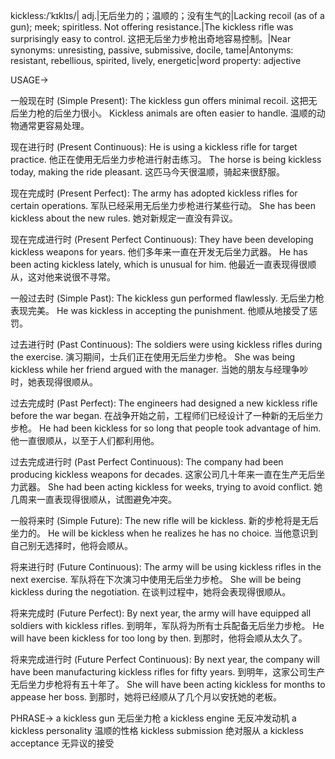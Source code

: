 kickless:/ˈkɪklɪs/| adj.|无后坐力的；温顺的；没有生气的|Lacking recoil (as of a gun); meek; spiritless.  Not offering resistance.|The kickless rifle was surprisingly easy to control. 这把无后坐力步枪出奇地容易控制。|Near synonyms: unresisting, passive, submissive, docile, tame|Antonyms: resistant, rebellious, spirited, lively, energetic|word property: adjective

USAGE->

一般现在时 (Simple Present):
The kickless gun offers minimal recoil.  这把无后坐力枪的后坐力很小。
Kickless animals are often easier to handle. 温顺的动物通常更容易处理。

现在进行时 (Present Continuous):
He is using a kickless rifle for target practice. 他正在使用无后坐力步枪进行射击练习。
The horse is being kickless today, making the ride pleasant. 这匹马今天很温顺，骑起来很舒服。

现在完成时 (Present Perfect):
The army has adopted kickless rifles for certain operations. 军队已经采用无后坐力步枪进行某些行动。
She has been kickless about the new rules. 她对新规定一直没有异议。

现在完成进行时 (Present Perfect Continuous):
They have been developing kickless weapons for years. 他们多年来一直在开发无后坐力武器。
He has been acting kickless lately, which is unusual for him. 他最近一直表现得很顺从，这对他来说很不寻常。

一般过去时 (Simple Past):
The kickless gun performed flawlessly. 无后坐力枪表现完美。
He was kickless in accepting the punishment. 他顺从地接受了惩罚。

过去进行时 (Past Continuous):
The soldiers were using kickless rifles during the exercise. 演习期间，士兵们正在使用无后坐力步枪。
She was being kickless while her friend argued with the manager. 当她的朋友与经理争吵时，她表现得很顺从。

过去完成时 (Past Perfect):
The engineers had designed a new kickless rifle before the war began. 在战争开始之前，工程师们已经设计了一种新的无后坐力步枪。
He had been kickless for so long that people took advantage of him. 他一直很顺从，以至于人们都利用他。

过去完成进行时 (Past Perfect Continuous):
The company had been producing kickless weapons for decades. 这家公司几十年来一直在生产无后坐力武器。
She had been acting kickless for weeks, trying to avoid conflict. 她几周来一直表现得很顺从，试图避免冲突。

一般将来时 (Simple Future):
The new rifle will be kickless. 新的步枪将是无后坐力的。
He will be kickless when he realizes he has no choice. 当他意识到自己别无选择时，他将会顺从。

将来进行时 (Future Continuous):
The army will be using kickless rifles in the next exercise. 军队将在下次演习中使用无后坐力步枪。
She will be being kickless during the negotiation. 在谈判过程中，她将会表现得很顺从。

将来完成时 (Future Perfect):
By next year, the army will have equipped all soldiers with kickless rifles. 到明年，军队将为所有士兵配备无后坐力步枪。
He will have been kickless for too long by then. 到那时，他将会顺从太久了。


将来完成进行时 (Future Perfect Continuous):
By next year, the company will have been manufacturing kickless rifles for fifty years. 到明年，这家公司生产无后坐力步枪将有五十年了。
She will have been acting kickless for months to appease her boss. 到那时，她将已经顺从了几个月以安抚她的老板。

PHRASE->
a kickless gun 无后坐力枪
a kickless engine 无反冲发动机
a kickless personality 温顺的性格
kickless submission 绝对服从
a kickless acceptance 无异议的接受


